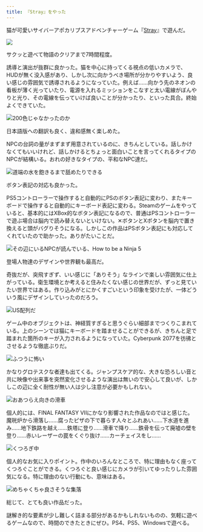 ```yaml
---
title: 『Stray』をやった
---
```

猫が可愛いサイバーアポカリプスアドベンチャーゲーム『[Stray](https://store.steampowered.com/app/1332010/Stray/?l=japanese)』で遊んだ。

![](https://lh6.googleusercontent.com/dbXacloDy2O6DmOD8AZqvMkqSBDJHklm3NhNgj5jtcNjf_A6RrfkpqOtMAU_HZwk8SeIHuqej4i1P_yzDvjzGo3ib_6jNgMOVK_F45qUXB3j-ntOcW-QVP5HCw2mtC-MdgVZjdERUJkFYU6JVLJ1UaQ)

サクッと遊べて物語のクリアまで7時間程度。

誘導と演出が抜群に良かった。猫を中心に持ってくる視点の低いカメラで、HUDが無く没入感があり、しかし次に向かうべき場所が分かりやすいよう、良い感じの雰囲気で誘導されるようになっていた。例えば……向かう先のネオンの看板が薄く光っていたり、電源を入れるミッションをこなすと太い電線がぼんやりと光り、その電線を伝っていけば良いことが分かったり、といった具合。終始よくできていた。

![](https://lh5.googleusercontent.com/TktVemWhyRHbMJFvMXamGwPFxBZOQw3pIQtHxueryn_CXAorn_pgiI93rnYsfn_yiGJ93Kb6wJwDgJ_xXTZ-4DFfbGWxNV34Z82dEi293D8gdVCbc7dk-CSzZif99tZDvH6uaMTcdnBOrQumH3gCe1M "200色じゃなかったのか")

日本語版への翻訳も良く、違和感無く楽しめた。

NPCの台詞の量がまずまず用意されているのに、きちんとしている。話しかけなくてもいいけれど、話しかけるとちょっと面白いことを言ってくれるタイプのNPCが結構いる。おれの好きなタイプの、平和なNPC達だ。

![](https://lh4.googleusercontent.com/VHxN50jYvFUPMCf7wK0z8Cq7fwO-VllyWUI2nmvo4Am8bJghizuUgHpMzxp7QH4AjyPo_kmi-S0gekTIe-qwD9AfUBWAjn-5PZW_9-jLPwJNQDhRfIIpM5PZnFMmrZ_HFUuQjYYwSqTHiuRBkL5L5HA "道端の水を飽きるまで舐めたりできる")

ボタン表記の対応も良かった。

PS5コントローラーで操作すると自動的にPSのボタン表記に変わり、またキーボードで操作すると自動的にキーボード表記に変わる。Steamのゲームをやっていると、基本的にはXBox的なボタン表記になるので、普通はPSコントローラーで遊ぶ場合は脳内で読み替えないといけない。✕ボタンとXボタンを脳内で置き換えると頭がバグりそうになる。しかしこの作品はPSボタン表記にも対応してくれていたので助かった。ありがたいことだ。

![](https://lh4.googleusercontent.com/1iySnXqNZKFuz1meGg0guwkT5r8QmJAvTcvIQsGWubnPqbWcNWo5UcIxasqeuPCONA3DwEBDeTqnAOrnOsvlZZUZndzYJUUi81W-Vevk_fWhGFXC7JSL3difJ4N5xecdld-DEBV9Dnt-nMVy39f_qCk "その辺にいるNPCが読んでいる、How to be a Ninja 5")

登場人物達のデザインや世界観も最高だ。

奇抜だが、突飛すぎず、いい感じに「ありそう」なラインで楽しい雰囲気に仕上がっている。衛生環境とか考えると住みたくない感じの世界だが、ずっと見ていたい世界ではある。作り込みがとにかくすごいという印象を受けたが、一体どういう風にデザインしていったのだろう。

![](https://lh4.googleusercontent.com/9yp0vI7rgm5J4AIiCGTdl8A94qXc7bFlt79shDP9fkshtAfSoPeF7C5L2HHu5WAdJ-tZIqoyAwn3V2DrWeZavfplUiTbkLBTjp5DmdFW9g16dtek9uM-jjg2ZKT7N3xuZ8hhTfBTqhe2M4O55wIs6-c "US配列だ")

ゲーム中のオブジェクトは、神経質すぎると思うぐらい細部までつくりこまれている。上のシーンでは猫にキーボードを踏ませることができるが、きちんと足で踏まれた箇所のキーが入力されるようになっていた。Cyberpunk 2077を彷彿とさせるような徹底ぶりだ。

![](https://lh6.googleusercontent.com/JFztZFIGIFdAKsZjuVtVY0gLDYLlfJsbCGnrFBU35XXvBRLAG-XsXOZZd-bea-7UTS4WgeoqgUT-HHC3AgTj107YrKBbgRAJtEMowJJXMral82ockj0HhOPHvPZD-VYTmqdEwpPZAcowpOG3m18qMJ4 "ふつうに怖い")

かなりグロテスクな者達も出てくる。ジャンプスケア的な、大きな恐ろしい音と共に映像や出来事を突然変化させるような演出は無いので安心して良いが、しかしこの辺に全く耐性が無い人は少し注意が必要かもしれない。

![](https://lh5.googleusercontent.com/TWHWwt8JQhvO2sCCAavIahFhqfV-i-9GK17pwGjDyCsqafpkN07T_9kGwxdBxWG_zdwLUoVS9d0uvASshxXyXIXERpWmV7UcozzYhK3pYwA06eeZdnm5meie2bMXLJreZ4wLgcpA9OJ4kCGVWdQoEEE "おあつらえ向きの滑車")

個人的には、FINAL FANTASY VIIにかなり影響された作品なのではと感じた。魔晄炉から滑落し……腐ったピザの下で暮らす人々とふれあい……下水道を進み……地下鉄路を越え……鉄塔に登り……滑車で降り……鉄骨を伝って廃墟の壁を登り……赤いレーザーの罠をくぐり抜け……カーチェイスをし……

![](https://lh3.googleusercontent.com/HX592X7SHoGZuXBn_wuiMSdlo_ZberNo4HY38DOkGqdA1b1FxWWkJcWA6HxCNaBoPCykEGYDL6VKxZt9OI0hpKdsYU4IcDCPj6UK4-MZmlnPN9B1g3WZOyKUC3rv_s1rbMvN256VoQRHO9m0_bcs8FA "くつろぎ中")

個人的なお気に入りポイント。作中のいろんなところで、特に理由もなく座ってくつろぐことができる。くつろぐと良い感じにカメラが引いてゆったりした雰囲気になる。特に理由のない行動にも、意味はある。

![](https://lh3.googleusercontent.com/9-zjRmrdnSq6rmkGfrFG3CdzfPQXKC9Wz1x8xwRZglbCQqUnEG-VNo1R_G_xZX7ij37Lk8oZBigkQiOxDHu5AQr4SdxyRV-klwSqYbTlaDwTMPadeCsQavz3kCiUBgyzrBf76U6LjwRCsVWePK_Mm7k "めちゃくちゃ良さそうな集落")

総じて、とても良い作品だった。

謎解き的な要素が少し難しく詰まる部分があるかもしれないものの、気軽に遊べるゲームなので、時間のできたときにぜひ。PS4、PS5、Windowsで遊べる。
